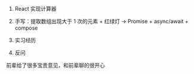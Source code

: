1. React 实现计算器

2. 手写：提取数组出现大于 1 次的元素 + 红绿灯 -> Promise + async/await + compose

3. 实习经历

4. 反问

前辈给了很多宝贵意见，和前辈聊的很开心
